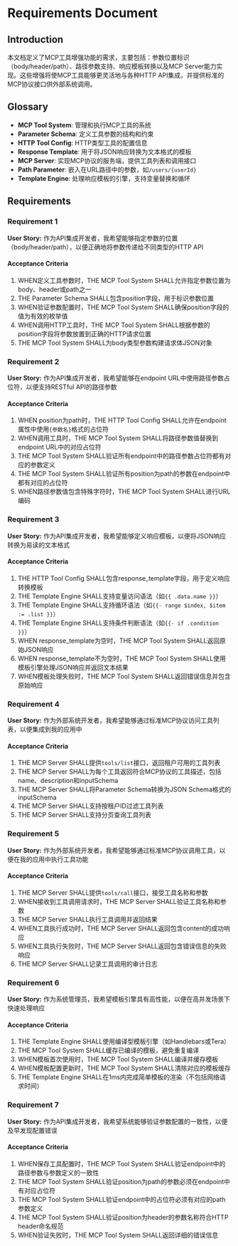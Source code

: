 # Requirements Document

## Introduction

本文档定义了MCP工具增强功能的需求，主要包括：参数位置标识（body/header/path）、路径参数支持、响应模板转换以及MCP Server能力实现。这些增强将使MCP工具能够更灵活地与各种HTTP API集成，并提供标准的MCP协议接口供外部系统调用。

## Glossary

- **MCP Tool System**: 管理和执行MCP工具的系统
- **Parameter Schema**: 定义工具参数的结构和约束
- **HTTP Tool Config**: HTTP类型工具的配置信息
- **Response Template**: 用于将JSON响应转换为文本格式的模板
- **MCP Server**: 实现MCP协议的服务端，提供工具列表和调用接口
- **Path Parameter**: 嵌入在URL路径中的参数，如`/users/{userId}`
- **Template Engine**: 处理响应模板的引擎，支持变量替换和循环

## Requirements

### Requirement 1

**User Story:** 作为API集成开发者，我希望能够指定参数的位置（body/header/path），以便正确地将参数传递给不同类型的HTTP API

#### Acceptance Criteria

1. WHEN定义工具参数时，THE MCP Tool System SHALL允许指定参数位置为body、header或path之一
2. THE Parameter Schema SHALL包含position字段，用于标识参数位置
3. WHEN验证参数配置时，THE MCP Tool System SHALL确保position字段的值为有效的枚举值
4. WHEN调用HTTP工具时，THE MCP Tool System SHALL根据参数的position字段将参数放置到正确的HTTP请求位置
5. THE MCP Tool System SHALL为body类型参数构建请求体JSON对象

### Requirement 2

**User Story:** 作为API集成开发者，我希望能够在endpoint URL中使用路径参数占位符，以便支持RESTful API的路径参数

#### Acceptance Criteria

1. WHEN position为path时，THE HTTP Tool Config SHALL允许在endpoint属性中使用`{参数名}`格式的占位符
2. WHEN调用工具时，THE MCP Tool System SHALL将路径参数值替换到endpoint URL中的对应占位符
3. THE MCP Tool System SHALL验证所有endpoint中的路径参数占位符都有对应的参数定义
4. THE MCP Tool System SHALL验证所有position为path的参数在endpoint中都有对应的占位符
5. WHEN路径参数值包含特殊字符时，THE MCP Tool System SHALL进行URL编码

### Requirement 3

**User Story:** 作为API集成开发者，我希望能够定义响应模板，以便将JSON响应转换为易读的文本格式

#### Acceptance Criteria

1. THE HTTP Tool Config SHALL包含response_template字段，用于定义响应转换模板
2. THE Template Engine SHALL支持变量访问语法（如`{{ .data.name }}`）
3. THE Template Engine SHALL支持循环语法（如`{{- range $index, $item := .list }}`）
4. THE Template Engine SHALL支持条件判断语法（如`{{- if .condition }}`）
5. WHEN response_template为空时，THE MCP Tool System SHALL返回原始JSON响应
6. WHEN response_template不为空时，THE MCP Tool System SHALL使用模板引擎处理JSON响应并返回文本结果
7. WHEN模板处理失败时，THE MCP Tool System SHALL返回错误信息并包含原始响应

### Requirement 4

**User Story:** 作为外部系统开发者，我希望能够通过标准MCP协议访问工具列表，以便集成到我的应用中

#### Acceptance Criteria

1. THE MCP Server SHALL提供`tools/list`接口，返回租户可用的工具列表
2. THE MCP Server SHALL为每个工具返回符合MCP协议的工具描述，包括name、description和inputSchema
3. THE MCP Server SHALL将Parameter Schema转换为JSON Schema格式的inputSchema
4. THE MCP Server SHALL支持按租户ID过滤工具列表
5. THE MCP Server SHALL支持分页查询工具列表

### Requirement 5

**User Story:** 作为外部系统开发者，我希望能够通过标准MCP协议调用工具，以便在我的应用中执行工具功能

#### Acceptance Criteria

1. THE MCP Server SHALL提供`tools/call`接口，接受工具名称和参数
2. WHEN接收到工具调用请求时，THE MCP Server SHALL验证工具名称和参数
3. THE MCP Server SHALL执行工具调用并返回结果
4. WHEN工具执行成功时，THE MCP Server SHALL返回包含content的成功响应
5. WHEN工具执行失败时，THE MCP Server SHALL返回包含错误信息的失败响应
6. THE MCP Server SHALL记录工具调用的审计日志

### Requirement 6

**User Story:** 作为系统管理员，我希望模板引擎具有高性能，以便在高并发场景下快速处理响应

#### Acceptance Criteria

1. THE Template Engine SHALL使用编译型模板引擎（如Handlebars或Tera）
2. THE MCP Tool System SHALL缓存已编译的模板，避免重复编译
3. WHEN模板首次使用时，THE MCP Tool System SHALL编译并缓存模板
4. WHEN模板配置更新时，THE MCP Tool System SHALL清除对应的模板缓存
5. THE Template Engine SHALL在1ms内完成简单模板的渲染（不包括网络请求时间）

### Requirement 7

**User Story:** 作为API集成开发者，我希望系统能够验证参数配置的一致性，以便及早发现配置错误

#### Acceptance Criteria

1. WHEN保存工具配置时，THE MCP Tool System SHALL验证endpoint中的路径参数与参数定义的一致性
2. THE MCP Tool System SHALL验证position为path的参数必须在endpoint中有对应占位符
3. THE MCP Tool System SHALL验证endpoint中的占位符必须有对应的path参数定义
4. THE MCP Tool System SHALL验证position为header的参数名称符合HTTP header命名规范
5. WHEN验证失败时，THE MCP Tool System SHALL返回详细的错误信息
